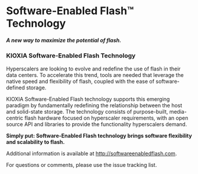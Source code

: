 # Software-Enabled Flash™ Technology

##### A new way to maximize the potential of flash.

### KIOXIA Software-Enabled Flash Technology

Hyperscalers are looking to evolve and redefine the use of flash in their data centers. To accelerate this trend, tools are needed that leverage the native speed and flexibility of flash, coupled with the ease of software-defined storage.

KIOXIA Software-Enabled Flash technology supports this emerging paradigm by fundamentally redefining the relationship between the host and solid-state storage. The technology consists of purpose-built, media-centric flash hardware focused on hyperscaler requirements, with an open source API and libraries to provide the functionality hyperscalers demand.

**Simply put: Software-Enabled Flash technology brings software flexibility and scalability to flash.**

Additional information is available at http://softwareenabledflash.com.

For questions or comments, please use the issue tracking list.
